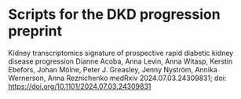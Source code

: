 # Scripts for the DKD progression preprint

Kidney transcriptomics signature of prospective rapid diabetic kidney disease progression
Dianne Acoba, Anna Levin, Anna Witasp, Kerstin Ebefors, Johan Mölne, Peter J. Greasley, Jenny Nyström, Annika Wernerson, Anna Reznichenko
medRxiv 2024.07.03.24309831; doi: https://doi.org/10.1101/2024.07.03.24309831
